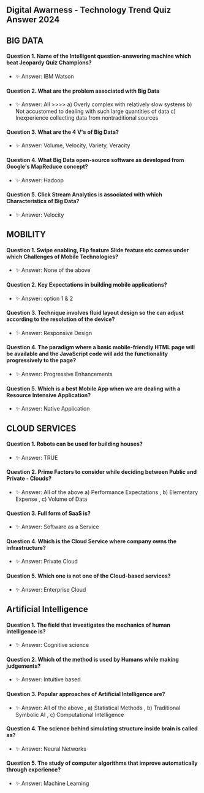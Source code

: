 ## Digital Awarness - Technology Trend Quiz Answer 2024

## BIG DATA

#### Question 1. Name of the Intelligent question-answering machine which beat Jeopardy Quiz Champions?

- ✨ Answer: IBM Watson

#### Question 2. What are the problem associated with Big Data

- ✨ Answer: All >>>> a) Overly complex with relatively slow systems b) Not accustomed to dealing with such large quantities of data c) Inexperience collecting data from nontraditional sources

#### Question 3. What are the 4 V's of Big Data?

- ✨ Answer: Volume, Velocity, Variety, Veracity

#### Question 4. What Big Data open-source software as developed from Google's MapReduce concept?

- ✨ Answer: Hadoop

#### Question 5. Click Stream Analytics is associated with which Characteristics of Big Data?

- ✨ Answer: Velocity

## MOBILITY

#### Question 1. Swipe enabling, Flip feature Slide feature etc comes under which Challenges of Mobile Technologies?

- ✨ Answer: None of the above

#### Question 2. Key Expectations in building mobile applications?

- ✨ Answer: option 1 & 2

#### Question 3. Technique involves fluid layout design so the can adjust according to the resolution of the device?

- ✨ Answer: Responsive Design

#### Question 4. The paradigm where a basic mobile-friendly HTML page will be available and the JavaScript code will add the functionality progressively to the page?

- ✨ Answer: Progressive Enhancements

#### Question 5. Which is a best Mobile App when we are dealing with a Resource Intensive Application?

- ✨ Answer: Native Application

## CLOUD SERVICES

#### Question 1. Robots can be used for building houses?

- ✨ Answer: TRUE

#### Question 2. Prime Factors to consider while deciding between Public and Private - Clouds?

- ✨ Answer: All of the above a) Performance Expectations , b) Elementary Expense , c) Volume of Data

#### Question 3. Full form of SaaS is?

- ✨ Answer: Software as a Service

#### Question 4. Which is the Cloud Service where company owns the infrastructure?

- ✨ Answer: Private Cloud

#### Question 5. Which one is not one of the Cloud-based services?

- ✨ Answer: Enterprise Cloud

## Artificial Intelligence

#### Question 1. The field that investigates the mechanics of human intelligence is?

- ✨ Answer: Cognitive science

#### Question 2. Which of the method is used by Humans while making judgements?

- ✨ Answer: Intuitive based

#### Question 3. Popular approaches of Artificial Intelligence are?

- ✨ Answer: All of the above , a) Statistical Methods , b) Traditional Symbolic AI , c) Computational Intelligence

#### Question 4. The science behind simulating structure inside brain is called as?

- ✨ Answer: Neural Networks

#### Question 5. The study of computer algorithms that improve automatically through experience?

- ✨ Answer: Machine Learning
